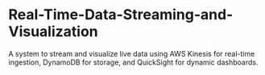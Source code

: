 # Real-Time-Data-Streaming-and-Visualization
A system to stream and visualize live data using AWS Kinesis for real-time ingestion, DynamoDB for storage, and QuickSight for dynamic dashboards.
